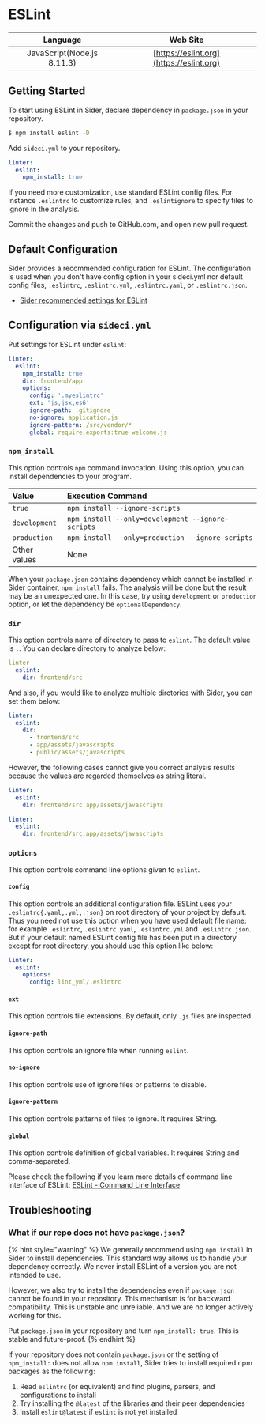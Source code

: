 # ESLint

| Language | Web Site |
|:--:|:--:|
| JavaScript(Node.js 8.11.3) | [https://eslint.org](https://eslint.org) |

## Getting Started

To start using ESLint in Sider, declare dependency in `package.json` in your repository.

```bash
$ npm install eslint -D
```

Add `sideci.yml` to your repository.

```yaml
linter:
  eslint:
    npm_install: true
```

If you need more customization, use standard ESLint config files. For instance `.eslintrc` to customize rules, and `.eslintignore` to specify files to ignore in the analysis.

Commit the changes and push to GitHub.com, and open new pull request.

## Default Configuration

Sider provides a recommended configuration for ESLint. The configuration is used when you don't have config option in your sideci.yml nor default config files, `.eslintrc`, `.eslintrc.yml`, `.eslintrc.yaml`, or `.eslintrc.json`.

* [Sider recommended settings for ESLint](https://github.com/actcat/sideci_config/blob/master/javascript/eslint/eslintrc)

## Configuration via `sideci.yml`

Put settings for ESLint under `eslint`:

```yaml
linter:
  eslint:
    npm_install: true
    dir: frontend/app
    options:
      config: '.myeslintrc'
      ext: 'js,jsx,es6'
      ignore-path: .gitignore
      no-ignore: application.js
      ignore-pattern: /src/vendor/*
      global: require,exports:true welcome.js
```

### `npm_install`

This option controls `npm` command invocation. Using this option, you can install dependencies to your program.

|Value|Execution Command|
|:---|:---|
|`true`|`npm install --ignore-scripts`|
|`development`|`npm install --only=development --ignore-scripts`|
|`production`|`npm install --only=production --ignore-scripts`|
|Other values|None|

When your `package.json` contains dependency which cannot be installed in Sider container, `npm install` fails. The analysis will be done but the result may be an unexpected one. In this case, try using `development` or `production` option, or let the dependency be `optionalDependency`.

### `dir`

This option controls name of directory to pass to `eslint`. The default value is `.`. You can declare directory to analyze below:

```yaml
linter
  eslint:
    dir: frontend/src
```

And also, if you would like to analyze multiple dirctories with Sider, you can set them below:

```yaml
linter:
  eslint:
    dir:
      - frontend/src
      - app/assets/javascripts
      - public/assets/javascripts
```

However, the following cases cannot give you correct analysis results because the values are regarded themselves as string literal.

```yaml
linter:
  eslint:
    dir: frontend/src app/assets/javascripts
```

```yaml
linter:
  eslint:
    dir: frontend/src,app/assets/javascripts
```

### `options`

This option controls command line options given to `eslint`.

#### `config`

This option controls an additional configuration file. ESLint uses your `.eslintrc{.yaml,.yml,.json}` on root directory of your project by default. Thus you need not use this option when you have used default file name: for example `.eslintrc`, `.eslintrc.yaml`, `.eslintrc.yml` and `.eslintrc.json`. But if your default named ESLint config file has been put in a directory except for root directory, you should use this option like below:

```yaml
linter:
  eslint:
    options:
      config: lint_yml/.eslintrc
```

#### `ext`

This option controls file extensions. By default, only `.js` files are inspected.

#### `ignore-path`

This option controls an ignore file when running `eslint`.

#### `no-ignore`

This option controls use of ignore files or patterns to disable.

#### `ignore-pattern`

This option controls patterns of files to ignore. It requires String.

#### `global`

This option controls definition of global variables. It requires String and comma-separeted.

Please check the following if you learn more details of command line interface of ESLint: [ESLint - Command Line Interface](http://eslint.org/docs/user-guide/command-line-interface)

## Troubleshooting

### What if our repo does not have `package.json`?

{% hint style="warning" %}
We generally recommend using `npm install` in Sider to install dependencies. This standard way allows us to handle your dependency correctly. We never install ESLint of a version you are not intended to use.

However, we also try to install the dependencies even if `package.json` cannot be found in your repository. This mechanism is for backward compatibility. This is unstable and unreliable. And we are no longer actively working for this.

Put `package.json` in your repository and turn `npm_install: true`. This is stable and future-proof.
{% endhint %}

If your repository does not contain `package.json` or the setting of `npm_install:` does not allow `npm install`, Sider tries to install required npm packages as the following:

1. Read `eslintrc` \(or equivalent\) and find plugins, parsers, and configurations to install
2. Try installing the `@latest` of the libraries and their peer dependencies
3. Install `eslint@latest` if `eslint` is not yet installed


